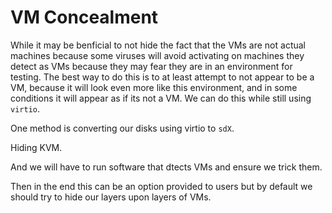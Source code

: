 # VM Concealment
While it may be benficial to not hide the fact that the VMs are not actual machines because some viruses will avoid activating on machines they detect as VMs because they may fear they are in an environment for testing. The best way to do this is to at least attempt to not appear to be a VM, because it will look even more like this environment, and in some conditions it will appear as if its not a VM. We can do this while still using `virtio`. 


One method is converting our disks using virtio to `sdX`.


Hiding KVM. 

And we will have to run software that dtects VMs and ensure we trick them.


Then in the end this can be an option provided to users but by default we should try to hide our layers upon layers of VMs. 
